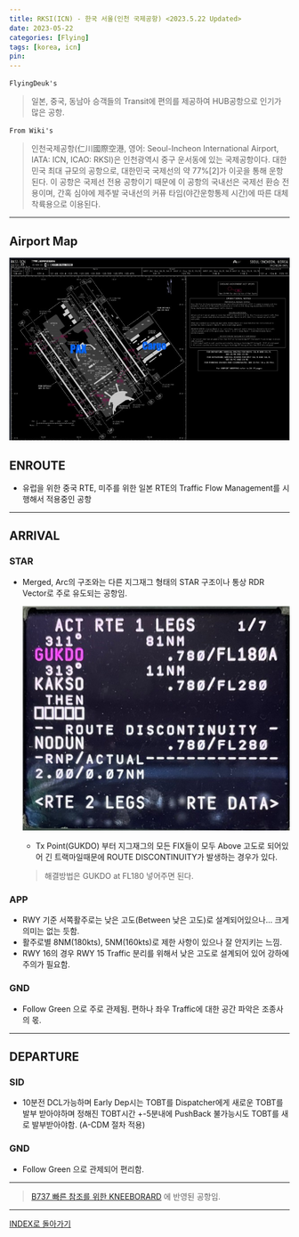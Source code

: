 ```yaml
---
title: RKSI(ICN) - 한국 서울(인천 국제공항) <2023.5.22 Updated>
date: 2023-05-22
categories: [Flying]
tags: [korea, icn]
pin:
---
```


`FlyingDeuk's`
>일본, 중국, 동남아 승객들의 Transit에 편의를 제공하여 HUB공항으로 인기가 많은 공항. 

`From Wiki's`
>인천국제공항(仁川國際空港, 영어: Seoul-Incheon International Airport, IATA: ICN, ICAO: RKSI)은 인천광역시 중구 운서동에 있는 국제공항이다. 대한민국 최대 규모의 공항으로, 대한민국 국제선의 약 77%[2]가 이곳을 통해 운항된다. 이 공항은 국제선 전용 공항이기 때문에 이 공항의 국내선은 국제선 환승 전용이며, 간혹 심야에 제주발 국내선의 커퓨 타임(야간운항통제 시간)에 따른 대체 착륙용으로 이용된다.

-------

## Airport Map
![icn](/img/flying/airport/icn_ap.jpg)


## ENROUTE
- 유럽을 위한 중국 RTE, 미주를 위한 일본 RTE의 Traffic Flow Management를 시행해서 적용중인 공항


--------

## ARRIVAL

### STAR
- Merged, Arc의 구조와는 다른 지그재그 형태의 STAR 구조이나 통상 RDR Vector로 주로 유도되는 공항임.

    ![icn](/img/flying/airport/icnstar.jpg)
    - Tx Point(GUKDO) 부터 지그재그의 모든 FIX들이 모두 Above 고도로 되어있어 긴 트랙마일때문에 ROUTE DISCONTINUITY가 발생하는 경우가 있다. 

    > 해결방법은 GUKDO at FL180 넣어주면 된다. 


### APP
- RWY 기준 서쪽활주로는 낮은 고도(Between 낮은 고도)로 설계되어있으나... 크게 의미는 없는 듯함. 
- 활주로별 8NM(180kts), 5NM(160kts)로 제한 사항이 있으나 잘 안지키는 느낌. 
- RWY 16의 경우 RWY 15 Traffic 분리를 위해서 낮은 고도로 설계되어 있어 강하에 주의가 필요함. 

### GND
- Follow Green 으로 주로 관제됨. 편하나 좌우 Traffic에 대한 공간 파악은 조종사의 몫. 

-------

## DEPARTURE
### SID
- 10분전 DCL가능하며 Early Dep시는 TOBT를 Dispatcher에게 새로운 TOBT를 발부 받아야하며 정해진 TOBT시간 +-5분내에 PushBack 불가능시도 TOBT를 새로 발부받아야함. (A-CDM 절차 적용)

### GND
- Follow Green 으로 관제되어 편리함. 

----

> [B737 빠른 참조를 위한 KNEEBORARD](/posts/B737-kneeboard/) 에 반영된 공항임. 

----


[INDEX로 돌아가기](/posts/KoreaJapanChina/)
